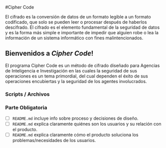 #Cipher Code

El cifrado es la conversión de datos de un formato legible a un formato codificado, que solo se pueden leer o procesar después de haberlos descifrado.
El cifrado es el elemento fundamental de la seguridad de datos y es la forma
más simple e importante de impedir que alguien robe o lea la información de un
sistema informático con fines malintencionados.

## Bienvenidos a **_Cipher Code_!**

El programa Cipher Code es un método de cifrado diseñado para Agencias de Inteligencia e Investigación en las cuales la seguridad de sus operaciones es un tema primordial, del cual dependen el éxito de sus operaciones encubiertas y la seguridad de los agentes involucrados.





### Scripts / Archivos





### Parte Obligatoria

* [ ] `README.md` incluye info sobre proceso y decisiones de diseño.
* [ ] `README.md` explica claramente quiénes son los usuarios y su relación con
  el producto.
* [ ] `README.md` explica claramente cómo el producto soluciona los
  problemas/necesidades de los usuarios.
